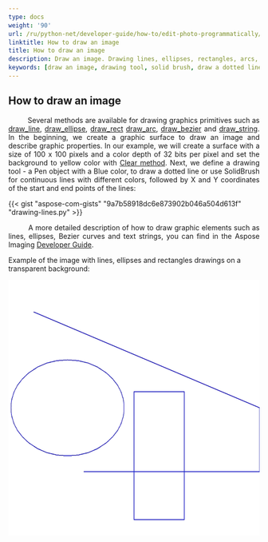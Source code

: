 ```yaml
---
type: docs
weight: '90'
url: /ru/python-net/developer-guide/how-to/edit-photo-programmatically/draw-image
linktitle: How to draw an image
title: How to draw an image
description: Draw an image. Drawing lines, ellipses, rectangles, arcs, Bezier curves and strings.
keywords: [draw an image, drawing tool, solid brush, draw a dotted line]
---
```


## How to draw an image

<p align='justify'>
&nbsp;&nbsp;&nbsp;&nbsp;&nbsp;&nbsp;&nbsp;&nbsp;
Several methods are available for drawing graphics primitives such as
<a href="https://reference.aspose.com/imaging/ru/python-net/aspose.imaging/graphics/#draw_line_pen_x1_y1_x2_y2_104">draw_line</a>,
<a href="https://reference.aspose.com/imaging/ru/python-net/aspose.imaging/graphics/#draw_ellipse_pen_rect_40">draw_ellipse</a>,
<a href="https://reference.aspose.com/imaging/ru/python-net/aspose.imaging/graphics/#draw_rect_pen_x_y_width_height_124">draw_rect</a>
<a href="https://reference.aspose.com/imaging/ru/python-net/aspose.imaging/graphics/#draw_arc_pen_x_y_width_height_start_angle_sweep_angle_5">draw_arc</a>,
<a href="https://reference.aspose.com/imaging/ru/python-net/aspose.imaging/graphics/#draw_bezier_pen_pt1_pt2_pt3_pt4_11">draw_bezier</a> and
<a href="https://reference.aspose.com/imaging/ru/python-net/aspose.imaging/graphics/#draw_string_s_font_brush_layout_rectangle_132">draw_string</a>.
In the beginning, we create a graphic surface to draw an image and describe graphic properties. In our example, we will create a surface with a size of 100 x 100 pixels and a color depth of 32 bits per pixel and set the background to yellow color with <a href="https://reference.aspose.com/imaging/ru/python-net/aspose.imaging/graphics/#clear_color_1">Clear method</a>. Next, we define a drawing tool - a Pen object with a Blue color, to draw a dotted line or use SolidBrush for continuous lines with different colors, followed by X and Y coordinates of the start and end points of the lines:
</p>

{{< gist "aspose-com-gists" "9a7b58918dc6e873902b046a504d613f" "drawing-lines.py" >}}

<p align='justify'>
&nbsp;&nbsp;&nbsp;&nbsp;&nbsp;&nbsp;&nbsp;&nbsp;
A more detailed description of how to draw graphic elements such as lines, ellipses, Bezier curves and text strings, you can find in the Aspose Imaging <a href="https://docs.aspose.com/imaging/ru/python-net/drawing-images/">Developer Guide</a>.
</p>

Example of the image with lines, ellipses and rectangles drawings on a transparent background:

<img src="../images/draw_lines_ellipses_rectangles.webp" alt="image with lines, ellipses and rectangles drawings" width="640" height="512"/>
